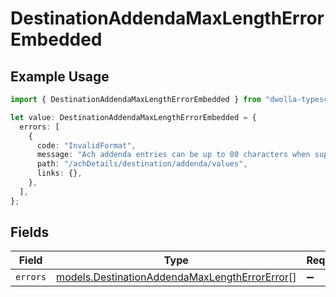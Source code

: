 # DestinationAddendaMaxLengthErrorEmbedded

## Example Usage

```typescript
import { DestinationAddendaMaxLengthErrorEmbedded } from "dwolla-typescript/models";

let value: DestinationAddendaMaxLengthErrorEmbedded = {
  errors: [
    {
      code: "InvalidFormat",
      message: "Ach addenda entries can be up to 80 characters when supplied.",
      path: "/achDetails/destination/addenda/values",
      links: {},
    },
  ],
};
```

## Fields

| Field                                                                                                | Type                                                                                                 | Required                                                                                             | Description                                                                                          |
| ---------------------------------------------------------------------------------------------------- | ---------------------------------------------------------------------------------------------------- | ---------------------------------------------------------------------------------------------------- | ---------------------------------------------------------------------------------------------------- |
| `errors`                                                                                             | [models.DestinationAddendaMaxLengthErrorError](../models/destinationaddendamaxlengtherrorerror.md)[] | :heavy_minus_sign:                                                                                   | N/A                                                                                                  |